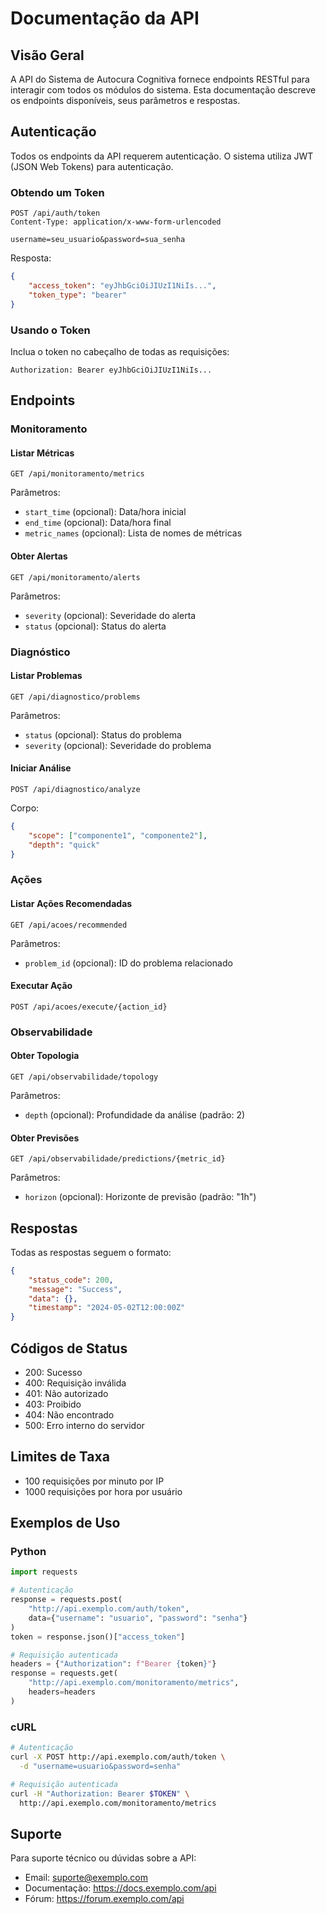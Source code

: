 # Documentação da API

## Visão Geral

A API do Sistema de Autocura Cognitiva fornece endpoints RESTful para interagir com todos os módulos do sistema. Esta documentação descreve os endpoints disponíveis, seus parâmetros e respostas.

## Autenticação

Todos os endpoints da API requerem autenticação. O sistema utiliza JWT (JSON Web Tokens) para autenticação.

### Obtendo um Token

```http
POST /api/auth/token
Content-Type: application/x-www-form-urlencoded

username=seu_usuario&password=sua_senha
```

Resposta:
```json
{
    "access_token": "eyJhbGciOiJIUzI1NiIs...",
    "token_type": "bearer"
}
```

### Usando o Token

Inclua o token no cabeçalho de todas as requisições:
```
Authorization: Bearer eyJhbGciOiJIUzI1NiIs...
```

## Endpoints

### Monitoramento

#### Listar Métricas
```http
GET /api/monitoramento/metrics
```

Parâmetros:
- `start_time` (opcional): Data/hora inicial
- `end_time` (opcional): Data/hora final
- `metric_names` (opcional): Lista de nomes de métricas

#### Obter Alertas
```http
GET /api/monitoramento/alerts
```

Parâmetros:
- `severity` (opcional): Severidade do alerta
- `status` (opcional): Status do alerta

### Diagnóstico

#### Listar Problemas
```http
GET /api/diagnostico/problems
```

Parâmetros:
- `status` (opcional): Status do problema
- `severity` (opcional): Severidade do problema

#### Iniciar Análise
```http
POST /api/diagnostico/analyze
```

Corpo:
```json
{
    "scope": ["componente1", "componente2"],
    "depth": "quick"
}
```

### Ações

#### Listar Ações Recomendadas
```http
GET /api/acoes/recommended
```

Parâmetros:
- `problem_id` (opcional): ID do problema relacionado

#### Executar Ação
```http
POST /api/acoes/execute/{action_id}
```

### Observabilidade

#### Obter Topologia
```http
GET /api/observabilidade/topology
```

Parâmetros:
- `depth` (opcional): Profundidade da análise (padrão: 2)

#### Obter Previsões
```http
GET /api/observabilidade/predictions/{metric_id}
```

Parâmetros:
- `horizon` (opcional): Horizonte de previsão (padrão: "1h")

## Respostas

Todas as respostas seguem o formato:

```json
{
    "status_code": 200,
    "message": "Success",
    "data": {},
    "timestamp": "2024-05-02T12:00:00Z"
}
```

## Códigos de Status

- 200: Sucesso
- 400: Requisição inválida
- 401: Não autorizado
- 403: Proibido
- 404: Não encontrado
- 500: Erro interno do servidor

## Limites de Taxa

- 100 requisições por minuto por IP
- 1000 requisições por hora por usuário

## Exemplos de Uso

### Python
```python
import requests

# Autenticação
response = requests.post(
    "http://api.exemplo.com/auth/token",
    data={"username": "usuario", "password": "senha"}
)
token = response.json()["access_token"]

# Requisição autenticada
headers = {"Authorization": f"Bearer {token}"}
response = requests.get(
    "http://api.exemplo.com/monitoramento/metrics",
    headers=headers
)
```

### cURL
```bash
# Autenticação
curl -X POST http://api.exemplo.com/auth/token \
  -d "username=usuario&password=senha"

# Requisição autenticada
curl -H "Authorization: Bearer $TOKEN" \
  http://api.exemplo.com/monitoramento/metrics
```

## Suporte

Para suporte técnico ou dúvidas sobre a API:
- Email: suporte@exemplo.com
- Documentação: https://docs.exemplo.com/api
- Fórum: https://forum.exemplo.com/api 